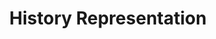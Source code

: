 ---
pid: mx166
title: History Representation
location_transcription: SEPTA busses + stations
coordinates: "[-75.225287686323, 39.952780075446]"
zipcode: '19143'
gen_neighborhood: West Philadelphia
neighborhood: University City
outside_phl: 
age: '26'
age_range: 20-29
instagram: 
image_file_name: mx_166.jpg
proposal_transcription: |-
  History represented on the ceiling of SEPTA buses Such as
  - Paul Robinson
  - Black history
  - Bill Cosby (though he is in trouble for Temple)
  - Will Smith helped the community.
  - Malcolm Jenkins
  Instead of ads - Historical reroarhm.
topic: African Americans,History
topic_summary: 0, 0
type: 
keywords_other: history, septa buses
credit: 
image_labels: 
twitter: 
facebook: 
permalink: "/monuments/mx166/"
layout: item-page
---